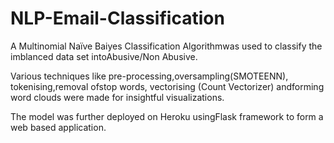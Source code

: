 # NLP-Email-Classification

A Multinomial Naïve Baiyes Classification Algorithmwas used to classify the imblanced data set intoAbusive/Non Abusive.

Various techniques like pre-processing,oversampling(SMOTEENN), tokenising,removal ofstop words, vectorising (Count Vectorizer) andforming word clouds were made for insightful visualizations.

The model was further deployed on Heroku usingFlask framework to form a web based application.
